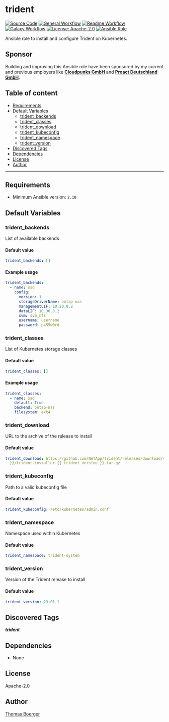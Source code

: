 # trident

[![Source Code](https://img.shields.io/badge/github-source%20code-blue?logo=github&amp;logoColor=white)](https://github.com/rolehippie/trident)
[![General Workflow](https://github.com/rolehippie/trident/actions/workflows/general.yml/badge.svg)](https://github.com/rolehippie/trident/actions/workflows/general.yml)
[![Readme Workflow](https://github.com/rolehippie/trident/actions/workflows/readme.yml/badge.svg)](https://github.com/rolehippie/trident/actions/workflows/readme.yml)
[![Galaxy Workflow](https://github.com/rolehippie/trident/actions/workflows/galaxy.yml/badge.svg)](https://github.com/rolehippie/trident/actions/workflows/galaxy.yml)
[![License: Apache-2.0](https://img.shields.io/github/license/rolehippie/trident)](https://github.com/rolehippie/trident/blob/master/LICENSE)
[![Ansible Role](https://img.shields.io/badge/role-rolehippie.trident-blue)](https://galaxy.ansible.com/rolehippie/trident)

Ansible role to install and configure Trident on Kubernetes.

## Sponsor

Building and improving this Ansible role have been sponsored by my current and previous employers like **[Cloudpunks GmbH](https://cloudpunks.de)** and **[Proact Deutschland GmbH](https://www.proact.eu)**.

## Table of content

- [Requirements](#requirements)
- [Default Variables](#default-variables)
  - [trident_backends](#trident_backends)
  - [trident_classes](#trident_classes)
  - [trident_download](#trident_download)
  - [trident_kubeconfig](#trident_kubeconfig)
  - [trident_namespace](#trident_namespace)
  - [trident_version](#trident_version)
- [Discovered Tags](#discovered-tags)
- [Dependencies](#dependencies)
- [License](#license)
- [Author](#author)

---

## Requirements

- Minimum Ansible version: `2.10`


## Default Variables

### trident_backends

List of available backends

#### Default value

```YAML
trident_backends: []
```

#### Example usage

```YAML
trident_backends:
  - name: ssd
    config:
      version: 1
      storageDriverName: ontap-nas
      managementLIF: 10.20.0.2
      dataLIF: 10.30.0.2
      svm: svm_nfs
      username: username
      password: p455w0rd
```

### trident_classes

List of Kubernetes storage classes

#### Default value

```YAML
trident_classes: []
```

#### Example usage

```YAML
trident_classes:
  - name: ssd
    default: True
    backend: ontap-nas
    filesystem: ext4
```

### trident_download

URL to the archive of the release to install

#### Default value

```YAML
trident_download: https://github.com/NetApp/trident/releases/download/v{{ trident_version
  }}/trident-installer-{{ trident_version }}.tar.gz
```

### trident_kubeconfig

Path to a valid kubeconfig file

#### Default value

```YAML
trident_kubeconfig: /etc/kubernetes/admin.conf
```

### trident_namespace

Namespace used within Kubernetes

#### Default value

```YAML
trident_namespace: trident-system
```

### trident_version

Version of the Trident release to install

#### Default value

```YAML
trident_version: 23.01.1
```

## Discovered Tags

**_trident_**


## Dependencies

- None

## License

Apache-2.0

## Author

[Thomas Boerger](https://github.com/tboerger)
